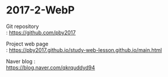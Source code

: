 # 2017-2-WebP
  
Git repository  
: https://github.com/pby2017  
  
Project web page  
: https://pby2017.github.io/study-web-lesson.github.io/main.html  
  
Naver blog :  
https://blog.naver.com/qkrquddyd94
